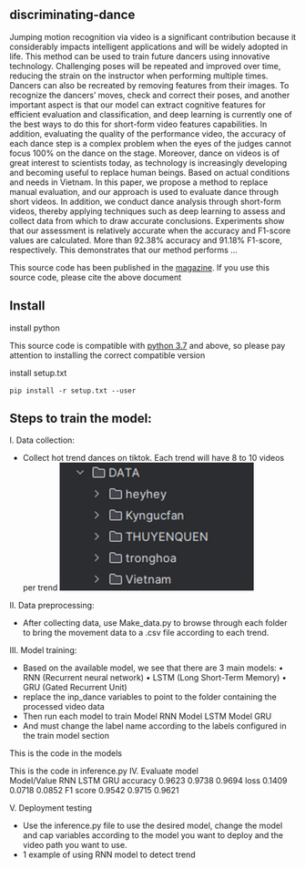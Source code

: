 ## discriminating-dance
Jumping motion recognition via video is a significant contribution because it considerably impacts intelligent applications and will be widely adopted in life. This method can be used to train future dancers using innovative technology. Challenging poses will be repeated and improved over time, reducing the strain on the instructor when performing multiple times. Dancers can also be recreated by removing features from their images. To recognize the dancers’ moves, check and correct their poses, and another important aspect is that our model can extract cognitive features for efficient evaluation and classification, and deep learning is currently one of the best ways to do this for short-form video features capabilities. In addition, evaluating the quality of the performance video, the accuracy of each dance step is a complex problem when the eyes of the judges cannot focus 100% on the dance on the stage. Moreover, dance on videos is of great interest to scientists today, as technology is increasingly developing and becoming useful to replace human beings. Based on actual conditions and needs in Vietnam. In this paper, we propose a method to replace manual evaluation, and our approach is used to evaluate dance through short videos. In addition, we conduct dance analysis through short-form videos, thereby applying techniques such as deep learning to assess and collect data from which to draw accurate conclusions. Experiments show that our assessment is relatively accurate when the accuracy and F1-score values are calculated. More than 92.38% accuracy and 91.18% F1-score, respectively. This demonstrates that our method performs …

This source code has been published in the [magazine](http://www.proceedings.spiiras.nw.ru/index.php/sp/article/view/16027). If you use this source code, please cite the above document


## Install
install python

This source code is compatible with [python 3.7](https://www.python.org/downloads/) and above, so please pay attention to installing the correct compatible version

install setup.txt
 ```
pip install -r setup.txt --user
 ```

## Steps to train the model:
I. Data collection:
- Collect hot trend dances on tiktok. Each trend will have 8 to 10 videos per trend
![](Image/1.png)

II. Data preprocessing:
- After collecting data, use Make_data.py to browse through each folder to bring the movement data to a .csv file according to each trend.

III. Model training:
- Based on the available model, we see that there are 3 main models:
• RNN (Recurrent neural network)
• LSTM (Long Short-Term Memory)
• GRU (Gated Recurrent Unit)
- replace the inp_dance variables to point to the folder containing the processed video data
- Then run each model to train
Model RNN
Model LSTM
Model GRU
- And must change the label name according to the labels configured in the train model section

This is the code in the models

This is the code in inference.py
IV. Evaluate model	
Model/Value	RNN	LSTM	GRU
accuracy	0.9623	0.9738	0.9694
loss	0.1409	0.0718	0.0852
F1 score	0.9542	0.9715	0.9621

V. Deployment testing
- Use the inference.py file to use the desired model, change the model and cap variables according to the model you want to deploy and the video path you want to use.
- 1 example of using RNN model to detect trend
